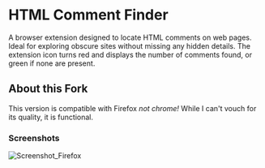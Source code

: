 
# HTML Comment Finder

A browser extension designed to locate HTML comments on web pages. Ideal for exploring obscure sites without missing any hidden details.
The extension icon turns red and displays the number of comments found, or green if none are present.

## About this Fork

This version is compatible with Firefox *not chrome!* While I can't vouch for its quality, it is functional.

### Screenshots

<img src="https://raw.githubusercontent.com/aRandomMenno/comment-finder-html/refs/heads/main/images/sreenshot_firefox.png" alt="Screenshot_Firefox" style="max-width: 400px;">
